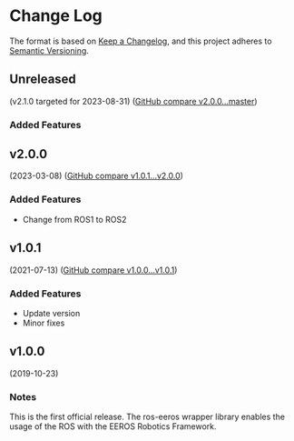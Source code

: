 # Change Log

The format is based on [Keep a Changelog](https://keepachangelog.com/en/1.0.0/),
and this project adheres to [Semantic Versioning](https://semver.org/spec/v2.0.0.html).


## Unreleased
(v2.1.0 targeted for 2023-08-31) ([GitHub compare v2.0.0...master](https://github.com/eeros-project/ros-eeros/compare/v2.0.0...master))

### Added Features


## v2.0.0
(2023-03-08) ([GitHub compare v1.0.1...v2.0.0](https://github.com/eeros-project/ros-eeros/compare/v1.0.1...v2.0.0))

### Added Features
* Change from ROS1 to ROS2


## v1.0.1
(2021-07-13) ([GitHub compare v1.0.0...v1.0.1](https://github.com/eeros-project/ros-eeros/compare/v1.0.0...v1.0.1))

### Added Features
* Update version
* Minor fixes


## v1.0.0
(2019-10-23)

### Notes
This is the first official release. The ros-eeros wrapper library enables
the usage of the ROS with the EEROS Robotics Framework.


